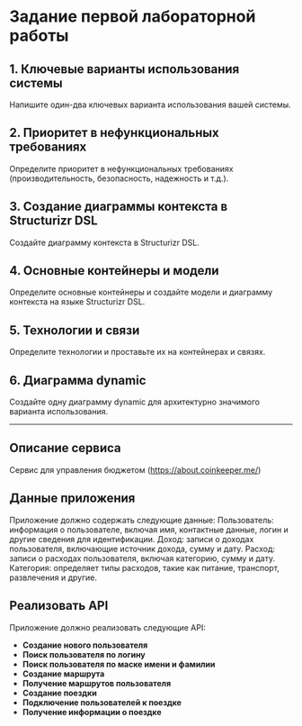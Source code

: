 # Задание первой лабораторной работы

## 1. Ключевые варианты использования системы
Напишите один-два ключевых варианта использования вашей системы.

## 2. Приоритет в нефункциональных требованиях
Определите приоритет в нефункциональных требованиях (производительность, безопасность, надежность и т.д.).

## 3. Создание диаграммы контекста в Structurizr DSL
Создайте диаграмму контекста в Structurizr DSL.

## 4. Основные контейнеры и модели
Определите основные контейнеры и создайте модели и диаграмму контекста на языке Structurizr DSL.

## 5. Технологии и связи
Определите технологии и проставьте их на контейнерах и связях.

## 6. Диаграмма dynamic
Создайте одну диаграмму dynamic для архитектурно значимого варианта использования.

---

## Описание сервиса
Сервис для управления бюджетом (https://about.coinkeeper.me/)

## Данные приложения
Приложение должно содержать следующие данные:
Пользователь: информация о пользователе, включая имя, контактные данные, логин и другие сведения для идентификации.
Доход: записи о доходах пользователя, включающие источник дохода, сумму и дату.
Расход: записи о расходах пользователя, включая категорию, сумму и дату.
Категория: определяет типы расходов, такие как питание, транспорт, развлечения и другие.

## Реализовать API
Приложение должно реализовать следующие API:

- **Создание нового пользователя**
- **Поиск пользователя по логину**
- **Поиск пользователя по маске имени и фамилии**
- **Создание маршрута**
- **Получение маршрутов пользователя**
- **Создание поездки**
- **Подключение пользователей к поездке**
- **Получение информации о поездке**
